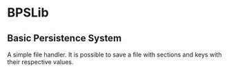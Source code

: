 # BPSLib
## Basic Persistence System
A simple file handler. It is possible to save a file with sections and keys with their respective values.
